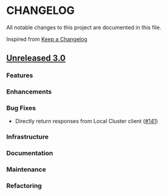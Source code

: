 # CHANGELOG
All notable changes to this project are documented in this file.

Inspired from [Keep a Changelog](https://keepachangelog.com/en/1.1.0/)

## [Unreleased 3.0](https://github.com/opensearch-project/opensearch-remote-metadata-sdk/compare/2.x...HEAD)
### Features
### Enhancements
### Bug Fixes
- Directly return responses from Local Cluster client ([#141](https://github.com/opensearch-project/opensearch-remote-metadata-sdk/pull/141))

### Infrastructure
### Documentation
### Maintenance
### Refactoring
